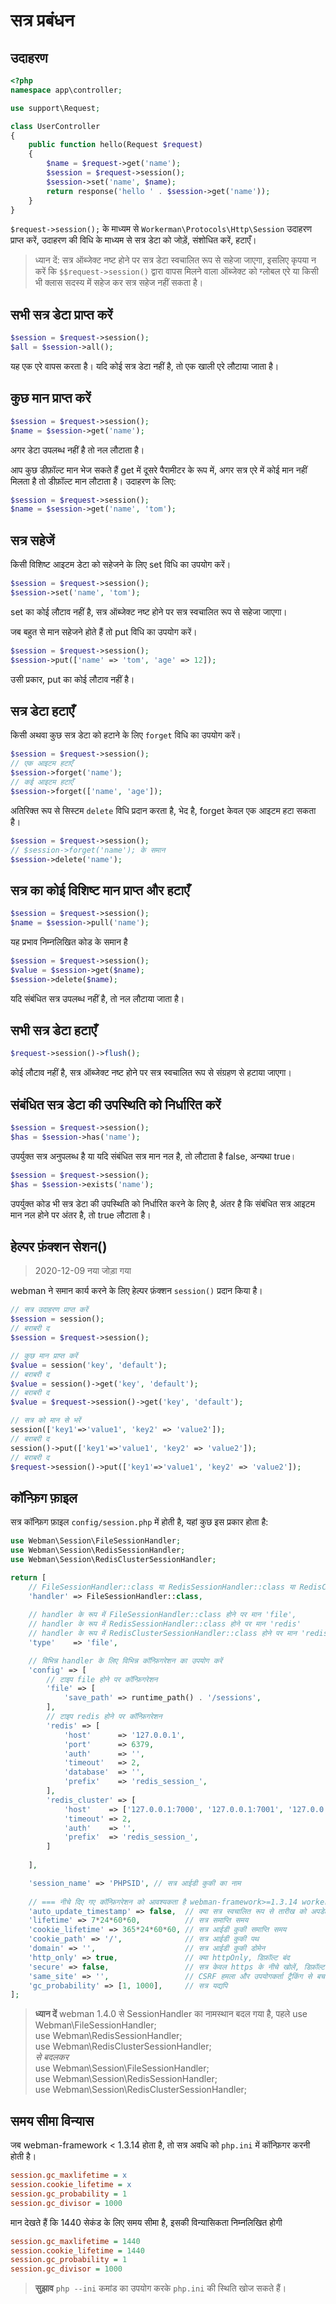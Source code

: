 # सत्र प्रबंधन

## उदाहरण
```php
<?php
namespace app\controller;

use support\Request;

class UserController
{
    public function hello(Request $request)
    {
        $name = $request->get('name');
        $session = $request->session();
        $session->set('name', $name);
        return response('hello ' . $session->get('name'));
    }
}
```

`$request->session();` के माध्यम से `Workerman\Protocols\Http\Session` उदाहरण प्राप्त करें, उदाहरण की विधि के माध्यम से सत्र डेटा को जोड़ें, संशोधित करें, हटाएँ।

> ध्यान दें: सत्र ऑब्जेक्ट नष्ट होने पर सत्र डेटा स्वचालित रूप से सहेजा जाएगा, इसलिए कृपया न करें कि `$$request->session()` द्वारा वापस मिलने वाला ऑब्जेक्ट को ग्लोबल एरे या किसी भी क्लास सदस्य में सहेज कर सत्र सहेज नहीं सकता है।

## सभी सत्र डेटा प्राप्त करें
```php
$session = $request->session();
$all = $session->all();
```
यह एक एरे वापस करता है। यदि कोई सत्र डेटा नहीं है, तो एक खाली एरे लौटाया जाता है।

## कुछ मान प्राप्त करें
```php
$session = $request->session();
$name = $session->get('name');
```
अगर डेटा उपलब्ध नहीं है तो नल लौटाता है।

आप कुछ डीफ़ॉल्ट मान भेज सकते हैं get में दूसरे पैरामीटर के रूप में, अगर सत्र एरे में कोई मान नहीं मिलता है तो डीफ़ॉल्ट मान लौटाता है। उदाहरण के लिए:
```php
$session = $request->session();
$name = $session->get('name', 'tom');
```

## सत्र सहेजें
किसी विशिष्ट आइटम डेटा को सहेजने के लिए set विधि का उपयोग करें।
```php
$session = $request->session();
$session->set('name', 'tom');
```
set का कोई लौटाव नहीं है, सत्र ऑब्जेक्ट नष्ट होने पर सत्र स्वचालित रूप से सहेजा जाएगा।

जब बहुत से मान सहेजने होते हैं तो put विधि का उपयोग करें।
```php
$session = $request->session();
$session->put(['name' => 'tom', 'age' => 12]);
```
उसी प्रकार, put का कोई लौटाव नहीं है।

## सत्र डेटा हटाएँ
किसी अथवा कुछ सत्र डेटा को हटाने के लिए `forget` विधि का उपयोग करें।
```php
$session = $request->session();
// एक आइटम हटाएँ
$session->forget('name');
// कई आइटम हटाएँ
$session->forget(['name', 'age']);
```

अतिरिक्त रूप से सिस्टम `delete` विधि प्रदान करता है, भेद है, forget केवल एक आइटम हटा सकता है।
```php
$session = $request->session();
// $session->forget('name'); के समान
$session->delete('name');
```

## सत्र का कोई विशिष्ट मान प्राप्त और हटाएँ
```php
$session = $request->session();
$name = $session->pull('name');
```
यह प्रभाव निम्नलिखित कोड के समान है
```php
$session = $request->session();
$value = $session->get($name);
$session->delete($name);
```
यदि संबंधित सत्र उपलब्ध नहीं है, तो नल लौटाया जाता है।

## सभी सत्र डेटा हटाएँ
```php
$request->session()->flush();
```
कोई लौटाव नहीं है, सत्र ऑब्जेक्ट नष्ट होने पर सत्र स्वचालित रूप से संग्रहण से हटाया जाएगा।

## संबंधित सत्र डेटा की उपस्थिति को निर्धारित करें
```php
$session = $request->session();
$has = $session->has('name');
```
उपर्युक्त सत्र अनुपलब्ध है या यदि संबंधित सत्र मान नल है, तो लौटाता है false, अन्यथा true।

```php
$session = $request->session();
$has = $session->exists('name');
```
उपर्युक्त कोड भी सत्र डेटा की उपस्थिति को निर्धारित करने के लिए है, अंतर है कि संबंधित सत्र आइटम मान नल होने पर अंतर है, तो true लौटाता है।

## हेल्पर फ़ंक्शन सेशन()
> 2020-12-09 नया जोड़ा गया

webman ने समान कार्य करने के लिए हेल्पर फ़ंक्शन `session()` प्रदान किया है।
```php
// सत्र उदाहरण प्राप्त करें
$session = session();
// बराबरी द
$session = $request->session();

// कुछ मान प्राप्त करें
$value = session('key', 'default');
// बराबरी द
$value = session()->get('key', 'default');
// बराबरी द
$value = $request->session()->get('key', 'default');

// सत्र को मान से भरें
session(['key1'=>'value1', 'key2' => 'value2']);
// बराबरी द
session()->put(['key1'=>'value1', 'key2' => 'value2']);
// बराबरी द
$request->session()->put(['key1'=>'value1', 'key2' => 'value2']);
```

## कॉन्फ़िग फ़ाइल
सत्र कॉन्फ़िग फ़ाइल `config/session.php` में होती है, यहां कुछ इस प्रकार होता है:
```php
use Webman\Session\FileSessionHandler;
use Webman\Session\RedisSessionHandler;
use Webman\Session\RedisClusterSessionHandler;

return [
    // FileSessionHandler::class या RedisSessionHandler::class या RedisClusterSessionHandler::class 
    'handler' => FileSessionHandler::class,
    
    // handler के रूप में FileSessionHandler::class होने पर मान 'file', 
    // handler के रूप में RedisSessionHandler::class होने पर मान 'redis'
    // handler के रूप में RedisClusterSessionHandler::class होने पर मान 'redis_cluster', अर्थात् रेडिस क्लस्टर
    'type'    => 'file',

    // विभिन्न handler के लिए विभिन्न कॉन्फ़िगरेशन का उपयोग करें
    'config' => [
        // टाइप file होने पर कॉन्फ़िगरेशन
        'file' => [
            'save_path' => runtime_path() . '/sessions',
        ],
        // टाइप redis होने पर कॉन्फ़िगरेशन
        'redis' => [
            'host'      => '127.0.0.1',
            'port'      => 6379,
            'auth'      => '',
            'timeout'   => 2,
            'database'  => '',
            'prefix'    => 'redis_session_',
        ],
        'redis_cluster' => [
            'host'    => ['127.0.0.1:7000', '127.0.0.1:7001', '127.0.0.1:7001'],
            'timeout' => 2,
            'auth'    => '',
            'prefix'  => 'redis_session_',
        ]
        
    ],

    'session_name' => 'PHPSID', // सत्र आईडी कुकी का नाम
    
    // === नीचे दिए गए कॉन्फ़िगरेशन को आवश्यकता है webman-framework>=1.3.14 workerman>=4.0.37 ===
    'auto_update_timestamp' => false,  // क्या सत्र स्वचालित रूप से तारीख को अपडेट करेगा, डिफ़ॉल्ट बंद है
    'lifetime' => 7*24*60*60,          // सत्र समाप्ति समय
    'cookie_lifetime' => 365*24*60*60, // सत्र आईडी कुकी समाप्ति समय
    'cookie_path' => '/',              // सत्र आईडी कुकी पथ
    'domain' => '',                    // सत्र आईडी कुकी डोमेन
    'http_only' => true,               // क्या httpOnly, डिफ़ॉल्ट बंद
    'secure' => false,                 // सत्र केवल https के नीचे खोलें, डिफ़ॉल्ट बंद
    'same_site' => '',                 // CSRF हमला और उपयोगकर्ता ट्रैकिंग से बचाव के लिए, विकल्पित मान strict/lax/none
    'gc_probability' => [1, 1000],     // सत्र यद्यपि
];
```

> **ध्यान दें** 
> webman 1.4.0 से SessionHandler का नामस्थान बदल गया है, पहले
> use Webman\FileSessionHandler;  
> use Webman\RedisSessionHandler;  
> use Webman\RedisClusterSessionHandler;  
> _से बदलकर_  
> use Webman\Session\FileSessionHandler;  
> use Webman\Session\RedisSessionHandler;  
> use Webman\Session\RedisClusterSessionHandler;  

## समय सीमा विन्यास
जब webman-framework < 1.3.14 होता है, तो सत्र अवधि को `php.ini` में कॉन्फ़िगर करनी होती है।

```ini
session.gc_maxlifetime = x
session.cookie_lifetime = x
session.gc_probability = 1
session.gc_divisor = 1000
```

मान देखते हैं कि 1440 सेकंड के लिए समय सीमा है, इसकी विन्यासिकता निम्नलिखित होगी
```ini
session.gc_maxlifetime = 1440
session.cookie_lifetime = 1440
session.gc_probability = 1
session.gc_divisor = 1000
```

> **सुझाव**
> `php --ini` कमांड का उपयोग करके `php.ini` की स्थिति खोज सकते हैं।
